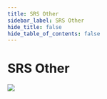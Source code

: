 ```yaml
---
title: SRS Other
sidebar_label: SRS Other
hide_title: false
hide_table_of_contents: false
---
```


# SRS Other

![](https://ossrs.net/gif/v1/sls.gif?site=ossrs.io&path=/lts/tutorial/en/v5/srs-other)


